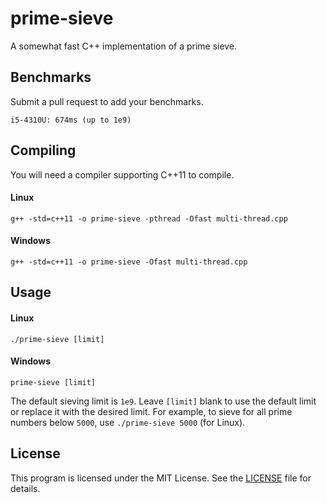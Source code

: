 # prime-sieve
A somewhat fast C++ implementation of a prime sieve.

## Benchmarks
Submit a pull request to add your benchmarks.

```
i5-4310U: 674ms (up to 1e9)
```

## Compiling
You will need a compiler supporting C++11 to compile.
#### Linux
```
g++ -std=c++11 -o prime-sieve -pthread -Ofast multi-thread.cpp
```
#### Windows
```
g++ -std=c++11 -o prime-sieve -Ofast multi-thread.cpp
```

## Usage
#### Linux
```
./prime-sieve [limit]
```
#### Windows
```
prime-sieve [limit]
```
The default sieving limit is `1e9`. Leave `[limit]` blank to use the default limit or replace it with the desired limit.
For example, to sieve for all prime numbers below `5000`, use `./prime-sieve 5000` (for Linux).

## License
This program is licensed under the MIT License. See the [LICENSE](LICENSE) file for details.
